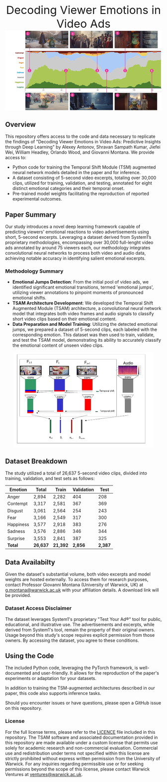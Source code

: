 <div style="text-align: center; font-size: 36px;">
  Decoding Viewer Emotions in Video Ads
</div>

<div style="text-align: center;">
  <img width="650px" src="example.png" alt="example" />
</div>

## Overview 

This repository offers access to the code and data necessary to replicate the findings of "Decoding Viewer Emotions in Video Ads: Predictive Insights through Deep Learning" by Alexey Antonov, Shravan Sampath Kumar, Jiefei Wei, William Headley, Orlando Wood, and Giovanni Montana. We provide access to:

- Python code for training the Temporal Shift Module (TSM) augmented neural network models detailed in the paper and for inference. 
- A dataset consisting of 5-second video excerpts, totaling over 30,000 clips, utilized for training, validation, and testing, annotated for eight distinct emotional categories and their temporal onset.
- Pre-trained model weights facilitating the reproduction of reported experimental outcomes.

## Paper Summary

Our study introduces a novel deep learning framework capable of predicting viewers' emotional reactions to video advertisements using short, 5-second excerpts. Leveraging a dataset derived from System1’s proprietary methodologies, encompassing over 30,000 full-lenght video ads annotated by around 75 viewers each, our methodology integrates convolutional neural networks to process both video and audio data, achieving notable accuracy in identifying salient emotional excerpts.

### Methodology Summary

- **Emotional Jumps Detection**: From the initial pool of video ads, we identified significant emotional transitions, termed 'emotional jumps', utilizing viewer annotations to pinpoint moments of pronounced emotional shifts.
- **TSAM Architecture Development**: We developed the Temporal Shift Augmented Module (TSAM) architecture, a convolutional neural network model that integrates both video frames and audio signals to classify short video clips based on their emotional content.
- **Data Preparation and Model Training**: Utilizing the detected emotional jumps, we prepared a dataset of 5-second clips, each labeled with the corresponding emotion. This dataset was then used to train, validate, and test the TSAM model, demonstrating its ability to accurately classify the emotional content of unseen video clips.

<p align="center">
  <img width="450px" src="TSAM.png" alt="TSAM" />
</p>

## Dataset Breakdown 

The study utilized a total of 26,637 5-second video clips, divided into training, validation, and test sets as follows:

| Emotion    | Total | Train | Validation | Test |
|------------|-------|-------|------------|------|
| Anger      | 2,894 | 2,282 | 404        | 208  |
| Contempt   | 3,317 | 2,581 | 367        | 369  |
| Disgust    | 3,061 | 2,564 | 254        | 243  |
| Fear       | 3,166 | 2,549 | 317        | 300  |
| Happiness  | 3,577 | 2,918 | 383        | 276  |
| Sadness    | 3,576 | 2,886 | 346        | 344  |
| Surprise   | 3,553 | 2,841 | 387        | 325  |
| **Total**  | **26,637** | **21,392** | **2,856** | **2,387** |

## Data Availabilty  

Given the dataset's substantial volume, both video excerpts and model weights are hosted externally. To access them for research purposes, contact Professor Giovanni Montana (University of Warwick, UK) at g.montana@warwick.ac.uk with your affiliation details. A download link will be provided.

### Dataset Access Disclaimer

The dataset leverages System1's proprietary "Test Your Ad®" tool for public, educational, and illustrative use. The advertisements and excerpts, while derived from System1's tool, remain the property of their original owners. Usage beyond this study's scope requires explicit permission from those owners. By accessing the dataset, you agree to these conditions.

## Using the Code

The included Python code, leveraging the PyTorch framework, is well-documented and user-friendly. It allows for the reproduction of the paper's experiments or adaptation for your datasets.

In addition to training the TSM-augmented architectures described in our paper, this code also supports inference tasks.

Should you encounter issues or have questions, please open a GitHub issue on this repository.

### License

For the full license terms, please refer to the [LICENCE](LICENCE) file included in this repository. The TSAM software and associated documentation provided in this repository are made available under a custom license that permits use solely for academic research and non-commercial evaluation. Commercial use and redistribution under terms not specified within this license are strictly prohibited without express written permission from the University of Warwick. For any inquiries regarding permissible use or for seeking permissions beyond the scope of this license, please contact Warwick Ventures at ventures@warwick.ac.uk.


